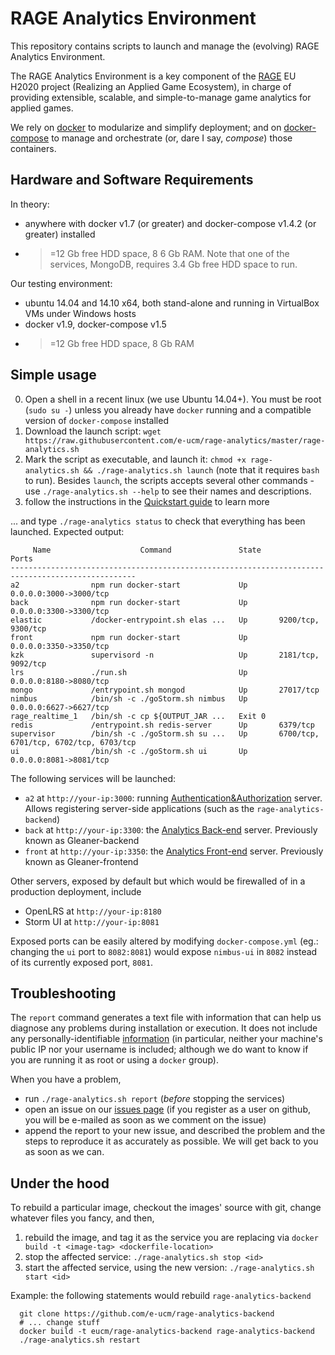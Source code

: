 # RAGE Analytics Environment

This repository contains scripts to launch and manage the (evolving) RAGE Analytics Environment.

The RAGE Analytics Environment is a key component of the [RAGE](http://rageproject.eu/) EU H2020 project 
(Realizing an Applied Game Ecosystem), in charge of providing extensible, scalable, and simple-to-manage
game analytics for applied games.

We rely on [docker](https://docs.docker.com/installation/) to modularize and simplify deployment; and on [docker-compose](https://docs.docker.com/compose/) to manage and orchestrate (or, dare I say, _compose_) those containers. 

## Hardware and Software Requirements

In theory:

- anywhere with docker v1.7 (or greater) and docker-compose v1.4.2 (or greater) installed 
- >=12 Gb free HDD space, 8 6 Gb RAM. Note that one of the services, MongoDB, requires 3.4 Gb free HDD space to run.

Our testing environment:
          
- ubuntu 14.04 and 14.10 x64, both stand-alone and running in VirtualBox VMs under Windows hosts
- docker v1.9, docker-compose v1.5
- >=12 Gb free HDD space, 8 Gb RAM

## Simple usage

0. Open a shell in a recent linux (we use Ubuntu 14.04+). You must be root (`sudo su -`) unless you already have `docker` running and a compatible version of `docker-compose` installed 
1. Download the launch script: `wget https://raw.githubusercontent.com/e-ucm/rage-analytics/master/rage-analytics.sh`
2. Mark the script as executable, and launch it: `chmod +x rage-analytics.sh && ./rage-analytics.sh launch` (note that it requires `bash` to run). Besides `launch`, the scripts accepts several other commands - use `./rage-analytics.sh --help` to see their names and descriptions.
3. follow the instructions in the [Quickstart guide](https://github.com/e-ucm/rage-analytics/wiki/Quickstart) to learn more 

... and type `./rage-analytics status` to check that everything has been launched. Expected output:

```
     Name                    Command               State                    Ports                  
--------------------------------------------------------------------------------------------------
a2                npm run docker-start             Up       0.0.0.0:3000->3000/tcp                 
back              npm run docker-start             Up       0.0.0.0:3300->3300/tcp                 
elastic           /docker-entrypoint.sh elas ...   Up       9200/tcp, 9300/tcp                     
front             npm run docker-start             Up       0.0.0.0:3350->3350/tcp                 
kzk               supervisord -n                   Up       2181/tcp, 9092/tcp                     
lrs               ./run.sh                         Up       0.0.0.0:8180->8080/tcp                 
mongo             /entrypoint.sh mongod            Up       27017/tcp                              
nimbus            /bin/sh -c ./goStorm.sh nimbus   Up       0.0.0.0:6627->6627/tcp                 
rage_realtime_1   /bin/sh -c cp ${OUTPUT_JAR ...   Exit 0                                          
redis             /entrypoint.sh redis-server      Up       6379/tcp                               
supervisor        /bin/sh -c ./goStorm.sh su ...   Up       6700/tcp, 6701/tcp, 6702/tcp, 6703/tcp 
ui                /bin/sh -c ./goStorm.sh ui       Up       0.0.0.0:8081->8081/tcp   
```

The following services will be launched:
* `a2` at `http://your-ip:3000`: running [Authentication&Authorization](https://github.com/e-ucm/a2) server. Allows registering server-side applications (such as the `rage-analytics-backend`) 
* `back` at `http://your-ip:3300`: the [Analytics Back-end](https://github.com/e-ucm/rage-analytics-backend) server. Previously known as Gleaner-backend
* `front` at `http://your-ip:3350`: the [Analytics Front-end](https://github.com/e-ucm/rage-analytics-frontend) server. Previously known as Gleaner-frontend

Other servers, exposed by default but which would be firewalled of in a production deployment, include
* OpenLRS at `http://your-ip:8180`
* Storm UI at `http://your-ip:8081`

Exposed ports can be easily altered by modifying `docker-compose.yml` (eg.: changing the `ui` port to `8082:8081`) would expose `nimbus-ui` in `8082` instead of its currently exposed port, `8081`.

## Troubleshooting

The `report` command generates a text file with information that can help us diagnose any problems during installation or execution. It does not include any personally-identifiable [information](https://github.com/e-ucm/rage-analytics/blob/master/rage-analytics.sh) (in particular, neither your machine's public IP  nor your username is included; although we do want to know if you are running it as root or using a `docker` group).

When you have a problem,

- run `./rage-analytics.sh report` (_before_ stopping the services)
- open an issue on our [issues page](https://github.com/e-ucm/rage-analytics/pulls) (if you register as a user on github, you will be e-mailed as soon as we comment on the issue)
- append the report to your new issue, and described the problem and the steps to reproduce it as accurately as possible. We will get back to you as soon as we can.

## Under the hood

To rebuild a particular image, checkout the images' source with git, change whatever files you fancy, and then,

1. rebuild the image, and tag it as the service you are replacing via `docker build -t <image-tag> <dockerfile-location>`
2. stop the affected service: `./rage-analytics.sh stop <id>` 
3. start the affected service, using the new version: `./rage-analytics.sh start <id>` 

Example: the following statements would rebuild `rage-analytics-backend`
```
  git clone https://github.com/e-ucm/rage-analytics-backend
  # ... change stuff
  docker build -t eucm/rage-analytics-backend rage-analytics-backend
  ./rage-analytics.sh restart
```
